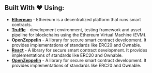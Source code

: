 
## Built With ❤️ Using:
* [**Ethereum**](https://www.ethereum.org/) - Ethereum is a decentralized platform that runs smart contracts.
* [**Truffle**](https://truffleframework.com/) - development environment, testing framework and asset pipeline for blockchains using the Ethereum Virtual Machine (EVM).
* [**OpenZeppelin**](https://openzeppelin.org/) -  A library for secure smart contract development. It provides implementations of standards like ERC20 and Ownable.
* [**React**](https://openzeppelin.org/) -  A library for secure smart contract development. It provides implementations of standards like ERC20 and Ownable.
* [**OpenZeppelin**](https://openzeppelin.org/) -  A library for secure smart contract development. It provides implementations of standards like ERC20 and Ownable.
